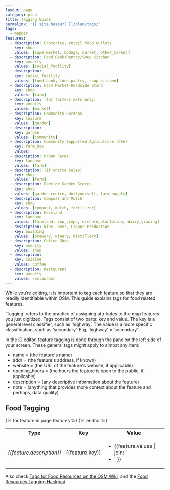 ```yaml
---
layout: page
category: plan
title: Tagging Guide
permalink: '{{ site.baseurl }}/plan/tags/'
tags:
  - mapper
features:
  - description: Groceries, retail food outlets
    key: shop
    values: [supermarket, bodega, market, other_market]
  - description: Food Bank/Pantry/Soup Kitchen
    key: amenity
    values: [social_facility]
  - description: 
    key: social_facility
    values: [food_bank, food_pantry, soup_kitchen]
  - description: Farm Market-Roadside Stand
    key: shop
    values: [farm]
  - description: (for farmers mkts only)
    key: amenity
    values: [market]
  - description: Community Gardens
    key: leisure
    values: [garden]
  - description:
    key: garden
    values: [community]
  - description: Community Supported Agriculture (CSA)
    key: farm_box
    values:
  - description: Urban Farms
    key: landuse
    values: [farm]
  - description: (if onsite sales)
    key: shop
    values: [farm]
  - description: Farm or Garden Stores
    key: shop
    values: [garden_centre, doityourself, farm_supply]
  - description: Compost and Mulch
    key: shop
    values: [compost, mulch, fertilizer]
  - description: Farmland
    key: landuse
    values: [farmland, row_crops, orchard_plantation, dairy_grazing]
  - description: Wine, Beer, Liquor Production
    key: building
    values: [brewery, winery, distillery]
  - description: Coffee Shop
    key: amenity
    values: shop
  - description:
    key: cuisine
    values: coffee
  - description: Restaurant
    key: amenity
    values: restaurant
---
```


While you’re editing, it is important to tag each feature so that they are readily identifiable within OSM. This guide explains tags for food related features.

‘Tagging’ refers to the practice of assigning attributes to the map features you just digitized. Tags consist of two parts: key and value. The key is a general level classifier, such as ‘highway’. The value is a more specific classification, such as ‘secondary’. E.g. ‘highway’ = ‘secondary’. 

In the iD editor, feature tagging is done through the pane on the left side of your screen. These general tags might apply to almost any item: 

* name = (the feature's name)
* addr = (the feature's address, if known)
* website = (the URL of the feature's website, if applicable)
* opening_hours = (the hours the feature is open to the public, if applicable)
* description = (any descriptive information about the feature)
* note = (anything that provides more context about the feature and perhaps, data quality)

## Food Tagging

<table>
<tr><th>Type</th><th>Key</th><th>Value</tr></th>
{% for feature in page.features %}
<tr><td><em>{{feature.description}}</em></td><td>{{feature.key}}</td><td><ul><li>{{feature.values | join: '</li><li>' }}</li></ul></td></tr>
{% endfor %}
</table>

Also check <a href="https://wiki.openstreetmap.org/wiki/Food_security">Tags for Food Resources on the OSM Wiki</a>, and the <a href="https://hackpad.com/Proposed-Tagging-Food-Resources-FNh5fil74wm">Food Resources Tagging Hackpad</a>.
